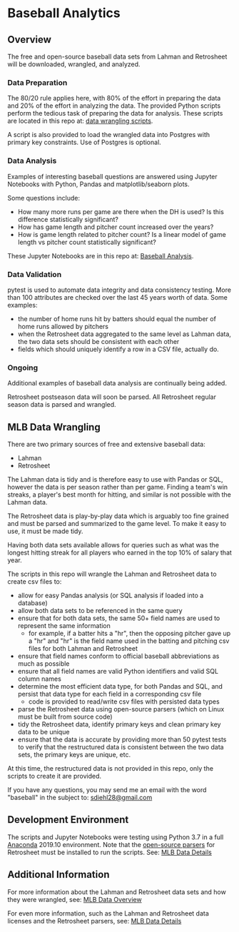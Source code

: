 # Baseball Analytics
## Overview

The free and open-source baseball data sets from Lahman and Retrosheet will be downloaded, wrangled, and analyzed.

### Data Preparation

The 80/20 rule applies here, with 80% of the effort in preparing the data and 20% of the effort in analyzing the data.  The provided Python scripts perform the tedious task of preparing the data for analysis.  These scripts are located in this repo at: [data wrangling scripts](https://github.com/sdiehl28/baseball-analytics/tree/master/download_scripts).

A script is also provided to load the wrangled data into Postgres with primary key constraints.  Use of Postgres is optional.

### Data Analysis

Examples of interesting baseball questions are answered using Jupyter Notebooks with Python, Pandas and matplotlib/seaborn plots.

Some questions include:

* How many more runs per game are there when the DH is used?  Is this difference statistically significant?
* How has game length and pitcher count increased over the years?
* How is game length related to pitcher count?  Is a linear model of game length vs pitcher count statistically significant?

These Jupyter Notebooks are in this repo at: [Baseball Analysis](https://github.com/sdiehl28/baseball-analytics/tree/master/baseball_jupyter_nb).

### Data Validation

pytest is used to automate data integrity and data consistency testing.  More than 100 attributes are checked over the last 45 years worth of data.  Some examples:

* the number of home runs hit by batters should equal the number of home runs allowed by pitchers
* when the Retrosheet data aggregated to the same level as Lahman data, the two data sets should be consistent with each other
* fields which should uniquely identify a row in a CSV file, actually do.

### Ongoing

Additional examples of baseball data analysis are continually being added.

Retrosheet postseason data will soon be parsed.  All Retrosheet regular season data is parsed and wrangled.

## MLB Data Wrangling

There are two primary sources of free and extensive baseball data:

* Lahman
* Retrosheet

The Lahman data is tidy and is therefore easy to use with Pandas or SQL, however the data is per season rather than per game.  Finding a team's win streaks, a player's best month for hitting, and similar is not possible with the Lahman data.

The Retrosheet data is play-by-play data which is arguably too fine grained and must be parsed and summarized to the game level.  To make it easy to use, it must be made tidy.

Having both data sets available allows for queries such as what was the longest hitting streak for all players who earned in the top 10% of salary that year.

The scripts in this repo will wrangle the Lahman and Retrosheet data to create csv files to:

* allow for easy Pandas analysis (or SQL analysis if loaded into a database)
* allow both data sets to be referenced in the same query
* ensure that for both data sets, the same 50+ field names are used to represent the same information
  * for example, if a batter hits a "hr", then the opposing pitcher gave up a "hr" and "hr" is the field name used in the batting and pitching csv files for both Lahman and Retrosheet
* ensure that field names conform to official baseball abbreviations as much as possible
* ensure that all field names are valid Python identifiers and valid SQL column names
* determine the most efficient data type, for both Pandas and SQL, and persist that data type for each field in a corresponding csv file
  * code is provided to read/write csv files with persisted data types
* parse the Retrosheet data using open-source parsers (which on Linux must be built from source code)
* tidy the Retrosheet data, identify primary keys and clean primary key data to be unique
* ensure that the data is accurate by providing more than 50 pytest tests to verify that the restructured data is consistent between the two data sets, the primary keys are unique, etc.  

At this time, the restructured data is not provided in this repo, only the scripts to create it are provided.

If you have any questions, you may send me an email with the word "baseball" in the subject to: sdiehl28@gmail.com

## Development Environment

The scripts and Jupyter Notebooks were testing using Python 3.7 in a full [Anaconda](https://www.anaconda.com/distribution/) 2019.10 environment.  Note that the [open-source parsers](https://sourceforge.net/projects/chadwick/) for Retrosheet must be installed to run the scripts.  See:  [MLB Data Details](https://github.com/sdiehl28/baseball-analytics/blob/master/MLB_Data_Details.md)

## Additional Information

For more information about the Lahman and Retrosheet data sets and how they were wrangled, see: [MLB Data Overview](https://github.com/sdiehl28/baseball-analytics/blob/master/MLB_Data_Overview.md)

For even more information, such as the Lahman and Retrosheet data licenses and the Retrosheet parsers, see: [MLB Data Details](https://github.com/sdiehl28/baseball-analytics/blob/master/MLB_Data_Details.md)




